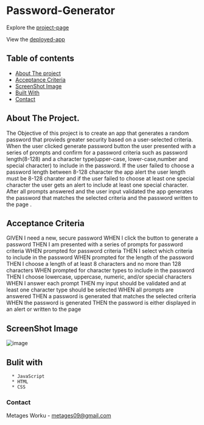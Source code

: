 # Password-Generator

Explore the [project-page](https://github.com/Mgithub89/Password-Generator.git)

View the [deployed-app](https://mgithub89.github.io/Password-Generator/)

## Table of contents
   * [About The project](#About-The-Project)
   * [Acceptance Criteria](#Acceptance-Criteria)
   * [ScreenShot Image](#ScreenShot-Image)
   * [Built With](#Built-With)
   * [Contact](#Contact)
   
## About The Project.
 The Objective of this project is to create an app that generates a random password that provieds greater security based on a user-selected criteria.
 When the user clicked generate password button the user presented with a series of prompts and confirm for a password criteria such as password length(8-128) and a character type(upper-case, lower-case,number and special character) to include in the password. If the user failed to choose a password length between 8-128 character the app alert the user length must be 8-128 charater and if the user failed to choose at least one special character the user gets an alert to include at least one special character.
 After all prompts answered and the user input validated the app generates the password that matches the selected criteria and the password written to the page . 

 ## Acceptance Criteria
GIVEN I need a new, secure password
WHEN I click the button to generate a password
THEN I am presented with a series of prompts for password criteria
WHEN prompted for password criteria
THEN I select which criteria to include in the password
WHEN prompted for the length of the password
THEN I choose a length of at least 8 characters and no more than 128 characters
WHEN prompted for character types to include in the password
THEN I choose lowercase, uppercase, numeric, and/or special characters
WHEN I answer each prompt
THEN my input should be validated and at least one character type should be selected
WHEN all prompts are answered
THEN a password is generated that matches the selected criteria
WHEN the password is generated
THEN the password is either displayed in an alert or written to the page

## ScreenShot Image
![image](Images/Screenshot.jpg)

 ## Bulit with
      * JavaScript
      * HTML
      * CSS

### Contact
 Metages Worku - [metages09@gmail.com](mailto:metages09@gmail.com)
      